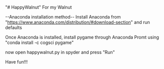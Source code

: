 "# HappyWalnut" 
For my Walnut

--Anaconda installation method--
Install Anaconda from "https://www.anaconda.com/distribution/#download-section" and run defaults

Once Anaconda is installed, install pygame through Anaconda Promt using "conda install -c cogsci pygame"

now open happywalnut.py in spyder and press "Run"

Have fun!!!